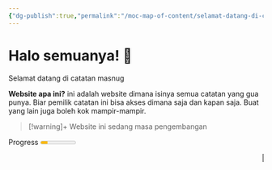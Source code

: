 ```yaml
---
{"dg-publish":true,"permalink":"/moc-map-of-content/selamat-datang-di-catatan-masnug/","tags":["gardenEntry"]}
---
```


# Halo semuanya! 👋
Selamat datang di catatan masnug

**Website apa ini?**  ini adalah website dimana isinya semua catatan yang gua punya. Biar pemilik catatan ini bisa akses dimana saja dan kapan saja. Buat yang lain juga boleh kok mampir-mampir.

> [!warning]+
> Website ini sedang masa pengembangan

<span title="sabar ya seng, lagi progress.">Progress</span> <meter min="0" max="100" low="59" high="90" optimum="90" value="20">20%</meter>

<marquee>🏃‍♀️💨🚓🚓</marquee>



